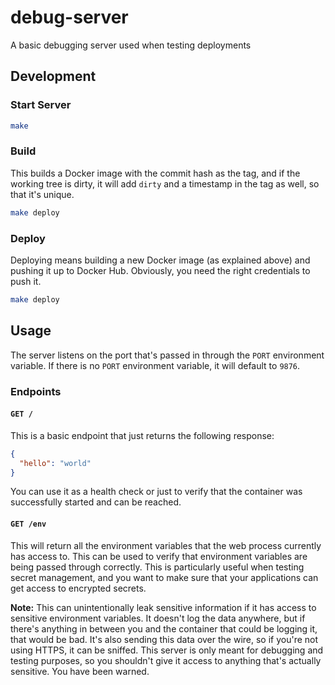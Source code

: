 # debug-server

A basic debugging server used when testing deployments

## Development

### Start Server

```sh
make
```

### Build

This builds a Docker image with the commit hash as the tag, and if the working
tree is dirty, it will add `dirty` and a timestamp in the tag as well, so that
it's unique.

```sh
make deploy
```

### Deploy

Deploying means building a new Docker image (as explained above) and pushing it
up to Docker Hub. Obviously, you need the right credentials to push it.

```sh
make deploy
```

## Usage

The server listens on the port that's passed in through the `PORT` environment
variable. If there is no `PORT` environment variable, it will default to `9876`.

### Endpoints

#### `GET /`

This is a basic endpoint that just returns the following response:

```json
{
  "hello": "world"
}
```

You can use it as a health check or just to verify that the container was
successfully started and can be reached.

#### `GET /env`

This will return all the environment variables that the web process currently
has access to. This can be used to verify that environment variables are being
passed through correctly. This is particularly useful when testing secret
management, and you want to make sure that your applications can get access to
encrypted secrets.

**Note:** This can unintentionally leak sensitive information if it has access
to sensitive environment variables. It doesn't log the data anywhere, but if
there's anything in between you and the container that could be logging it, that
would be bad. It's also sending this data over the wire, so if you're not using
HTTPS, it can be sniffed. This server is only meant for debugging and testing
purposes, so you shouldn't give it access to anything that's actually sensitive.
You have been warned.
